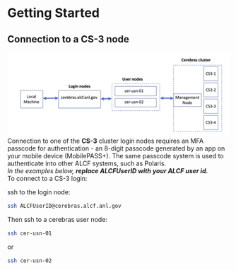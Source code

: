 <!---# Connecting to a CS-3 node--->
# Getting Started

## Connection to a CS-3 node

<!---These instructions presume that you have completed steps 1 and 2 on ALCFs
<a href="https://www.alcf.anl.gov/support-center/get-started">Get Started - Follow these steps to get your research project up and running on ALCF computing resources</a>--->

![Cerebras Wafer-Scale Cluster connection diagram](files/CS3-anl-cluster.png)
Connection to one of the **CS-3** cluster login nodes requires an MFA passcode for authentication - an 8-digit passcode generated by an app on your mobile device (MobilePASS+). The same passcode system is used to authenticate into other ALCF systems, such as Polaris.<br>
*In the examples below, <strong>replace ALCFUserID with your ALCF user id.</strong>*<br>
To connect to a CS-3 login:<br>

ssh to the login node:
```bash
ssh ALCFUserID@cerebras.alcf.anl.gov
```

Then ssh to a cerebras user node:
```bash
ssh cer-usn-01
```
or
```bash
ssh cer-usn-02
```
